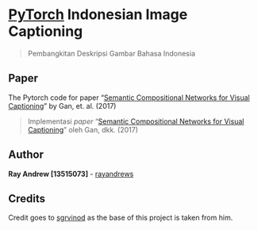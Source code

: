 # **[PyTorch](https://pytorch.org)** Indonesian Image Captioning

> Pembangkitan Deskripsi Gambar Bahasa Indonesia

## Paper

The Pytorch code for paper “[Semantic Compositional Networks for Visual Captioning](https://arxiv.org/pdf/1611.08002v2.pdf)” by Gan, et. al. (2017)
> Implementasi *paper* “[Semantic Compositional Networks for Visual Captioning](https://arxiv.org/pdf/1611.08002v2.pdf)” oleh Gan, dkk. (2017)

## Author

**Ray Andrew [13515073]** - [rayandrews](https://github.com/rayandrews)

## Credits 

Credit goes to [sgrvinod](https://github.com/sgrvinod/a-PyTorch-Tutorial-to-Image-Captioning) as the base of this project is taken from him.